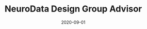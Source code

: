 ---
title: "NeuroData Design Group Advisor"
collection: teaching
type: "Undergraduate course"
permalink: /teaching/2020-ndd
venue: "Johns Hopkins University, Biomedical Engineering"
date: 2020-09-01
location: "Baltimore, MD"
---